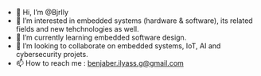 - 👋 Hi, I’m @BjrIly
- 👀 I’m interested in embedded systems (hardware & software), its related fields and new tehchnologies as well.
- 🌱 I’m currently learning embedded software design.
- 💞️ I’m looking to collaborate on embedded systems, IoT, AI and cybersecurity projets.
- 📫 How to reach me : benjaber.ilyass.g@gmail.com

<!---
BjrIly/BjrIly is a ✨ special ✨ repository because its `README.md` (this file) appears on your GitHub profile.
You can click the Preview link to take a look at your changes.
--->
